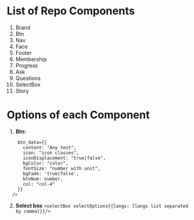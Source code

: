 # List of Repo Components
1. Brand
2. Btn
3. Nav
4. Face
5. Footer
6. Membership
7. Progress
8. Ask
9. Questions
10. SelectBox
11. Story
# Options of each Component
1. __Btn:__
```<Btn
    btn_data={{
      content: "Any text",
      icon: "icon classes",
      iconDisplacement: "true|false",
      bgColor: "color",
      fontSize: "number with unit",
      bgFade: 'true|false',
      btnNum: number,
      col: "col-4"
    }}
  />
```

2. **Select box**
```<selectBox selectOptions{{langs: [langs list separated by comma]}}/>```